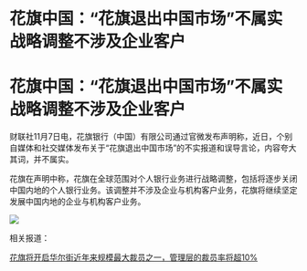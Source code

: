 # 花旗中国：“花旗退出中国市场”不属实 战略调整不涉及企业客户

# 花旗中国：“花旗退出中国市场”不属实 战略调整不涉及企业客户

财联社11月7日电，花旗银行（中国）有限公司通过官微发布声明称，近日，个别自媒体和社交媒体发布关于“花旗退出中国市场”的不实报道和误导言论，内容夸大其词，并不属实。

花旗在声明中称，花旗在全球范围对个人银行业务进行战略调整，包括将逐步关闭中国内地的个人银行业务。该调整并不涉及企业与机构客户业务，花旗将继续坚定发展中国内地的企业与机构客户业务。

![](https://inews.gtimg.com/news_bt/O4_Q5XscobHoVl_LKCC8PaVJHjhlWkgDaK_UEeU6bEzOkAA/1000)

相关报道：

[花旗将开启华尔街近年来规模最大裁员之一，管理层的裁员率将超10%
](https://new.qq.com/rain/a/20231107A00ARA00)

